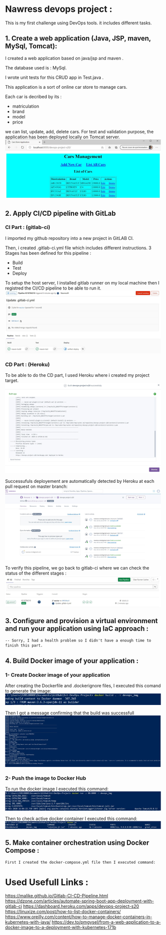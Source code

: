 # Nawress devops project :
This is my first challenge using DevOps tools.
it includes different tasks.

## 1. Create a web application (Java, JSP, maven, MySql, Tomcat): 
I created a web application based on java/jsp and maven .

The database used is : MySql.

I wrote unit tests for this CRUD app in Test.java .

This application is a sort of online car store to manage cars.

Each car is decribed by its :
- matriculation
- brand
- model
- price

we can list, update, add, delete cars.
For test and validation purpose, the application has been deployed locally on Tomcat server.
![alt text](https://github.com/NawressM/1st-DevOps-Project/blob/master/images/WEB_APP_Interface.JPG)


## 2. Apply CI/CD pipeline with GitLab

   ### CI Part : (gitlab-ci)
   I imported my github repository into a new project in GitLAB CI.
   
   Then, i created .gitlab-ci.yml file which includes different instructions.
   3 Stages has been defined for this pipeline :
   - Build
   - Test
   - Deploy
    
   
   To setup the host server, I installed gitlab runner on my local machine then I registred the CI/CD pipeline to be able to run it.
   ![alt text](https://github.com/NawressM/1st-DevOps-Project/blob/master/images/Pipline_running.JPG) 
   
   ### CD Part : (Heroku)
   To be able to do the CD part, I used Heroku where i created my project target.
   ![alt text](https://github.com/NawressM/1st-DevOps-Project/blob/master/images/app_built_in_Heroku.JPG)
   
   Successufuls deployement are automatically detected by Heroku at each pull request on master branch:
   ![alt text](https://github.com/NawressM/1st-DevOps-Project/blob/master/images/Heroku_deploys.JPG)

   To verify this pipeline, we go back to gitlab-ci where we can check the status of the different stages :
      ![alt text](https://github.com/NawressM/1st-DevOps-Project/blob/master/images/Pipline_passed.JPG)
   
## 3. Configure and provision a virtual environment and run your application using IaC approach :
    -- Sorry, I had a health problem so I didn't have a enough time to finish this part. 
    
## 4. Build Docker image of your application :
   ### 1- Create Docker image of your application
   After creating the Dockerfile and .dockerignore files, I executed this comand to generate the image:
   ![alt text](https://github.com/NawressM/1st-DevOps-Project/blob/master/images/docker_build.JPG)
   
   Then I got a message confirming that the build was successfull
   ![alt text](https://github.com/NawressM/1st-DevOps-Project/blob/master/images/docker_image_built.JPG)

   ### 2- Push the image to Docker Hub
   To run the docker image I executed this command:
   ![alt text](https://github.com/NawressM/1st-DevOps-Project/blob/master/images/docker_run.JPG)
   
   Then to check active docker container I executed this command:
   ![alt text](https://github.com/NawressM/1st-DevOps-Project/blob/master/images/docker_ps.JPG)
   
 ## 5. Make container orchestration using Docker Compose :  
    First I created the docker-compose.yml file then I executed command:
    
   
   
   
# Used Usefull Links :
https://malike.github.io/Gitlab-CI-CD-Pipeline.html
https://dzone.com/articles/automate-spring-boot-app-deployment-with-gitlab-ci
https://dashboard.heroku.com/apps/devops-project-s20
https://linuxize.com/post/how-to-list-docker-containers/
https://www.oreilly.com/content/how-to-manage-docker-containers-in-kubernetes-with-java/
https://dev.to/pmgysel/from-a-web-application-to-a-docker-image-to-a-deployment-with-kubernetes-171b
